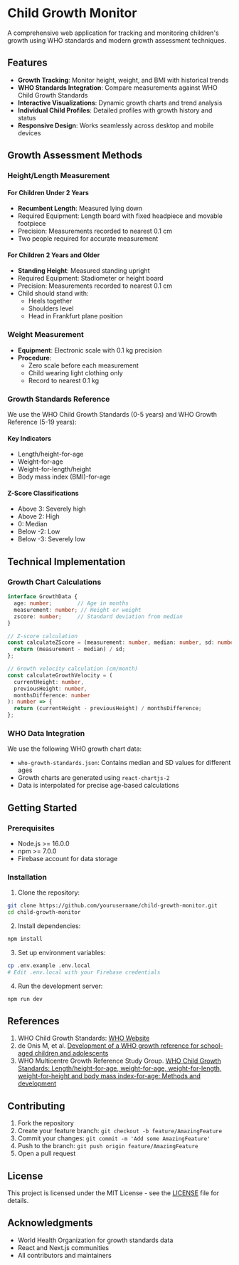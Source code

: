 # Child Growth Monitor

A comprehensive web application for tracking and monitoring children's growth using WHO standards and modern growth assessment techniques.

## Features

- **Growth Tracking**: Monitor height, weight, and BMI with historical trends
- **WHO Standards Integration**: Compare measurements against WHO Child Growth Standards
- **Interactive Visualizations**: Dynamic growth charts and trend analysis
- **Individual Child Profiles**: Detailed profiles with growth history and status
- **Responsive Design**: Works seamlessly across desktop and mobile devices

## Growth Assessment Methods

### Height/Length Measurement

#### For Children Under 2 Years
- **Recumbent Length**: Measured lying down
- Required Equipment: Length board with fixed headpiece and movable footpiece
- Precision: Measurements recorded to nearest 0.1 cm
- Two people required for accurate measurement

#### For Children 2 Years and Older
- **Standing Height**: Measured standing upright
- Required Equipment: Stadiometer or height board
- Precision: Measurements recorded to nearest 0.1 cm
- Child should stand with:
  - Heels together
  - Shoulders level
  - Head in Frankfurt plane position

### Weight Measurement

- **Equipment**: Electronic scale with 0.1 kg precision
- **Procedure**: 
  - Zero scale before each measurement
  - Child wearing light clothing only
  - Record to nearest 0.1 kg

### Growth Standards Reference

We use the WHO Child Growth Standards (0-5 years) and WHO Growth Reference (5-19 years):

#### Key Indicators
- Length/height-for-age
- Weight-for-age
- Weight-for-length/height
- Body mass index (BMI)-for-age

#### Z-Score Classifications
- Above 3: Severely high
- Above 2: High
- 0: Median
- Below -2: Low
- Below -3: Severely low

## Technical Implementation

### Growth Chart Calculations

```typescript
interface GrowthData {
  age: number;        // Age in months
  measurement: number; // Height or weight
  zscore: number;     // Standard deviation from median
}

// Z-score calculation
const calculateZScore = (measurement: number, median: number, sd: number): number => {
  return (measurement - median) / sd;
};

// Growth velocity calculation (cm/month)
const calculateGrowthVelocity = (
  currentHeight: number,
  previousHeight: number,
  monthsDifference: number
): number => {
  return (currentHeight - previousHeight) / monthsDifference;
};
```

### WHO Data Integration

We use the following WHO growth chart data:
- `who-growth-standards.json`: Contains median and SD values for different ages
- Growth charts are generated using `react-chartjs-2`
- Data is interpolated for precise age-based calculations

## Getting Started

### Prerequisites

- Node.js >= 16.0.0
- npm >= 7.0.0
- Firebase account for data storage

### Installation

1. Clone the repository:
```bash
git clone https://github.com/yourusername/child-growth-monitor.git
cd child-growth-monitor
```

2. Install dependencies:
```bash
npm install
```

3. Set up environment variables:
```bash
cp .env.example .env.local
# Edit .env.local with your Firebase credentials
```

4. Run the development server:
```bash
npm run dev
```

## References

1. WHO Child Growth Standards: [WHO Website](https://www.who.int/tools/child-growth-standards)
2. de Onis M, et al. [Development of a WHO growth reference for school-aged children and adolescents](https://pubmed.ncbi.nlm.nih.gov/18026621/)
3. WHO Multicentre Growth Reference Study Group. [WHO Child Growth Standards: Length/height-for-age, weight-for-age, weight-for-length, weight-for-height and body mass index-for-age: Methods and development](https://www.who.int/publications/i/item/924154693X)

## Contributing

1. Fork the repository
2. Create your feature branch: `git checkout -b feature/AmazingFeature`
3. Commit your changes: `git commit -m 'Add some AmazingFeature'`
4. Push to the branch: `git push origin feature/AmazingFeature`
5. Open a pull request

## License

This project is licensed under the MIT License - see the [LICENSE](LICENSE) file for details.

## Acknowledgments

- World Health Organization for growth standards data
- React and Next.js communities
- All contributors and maintainers
